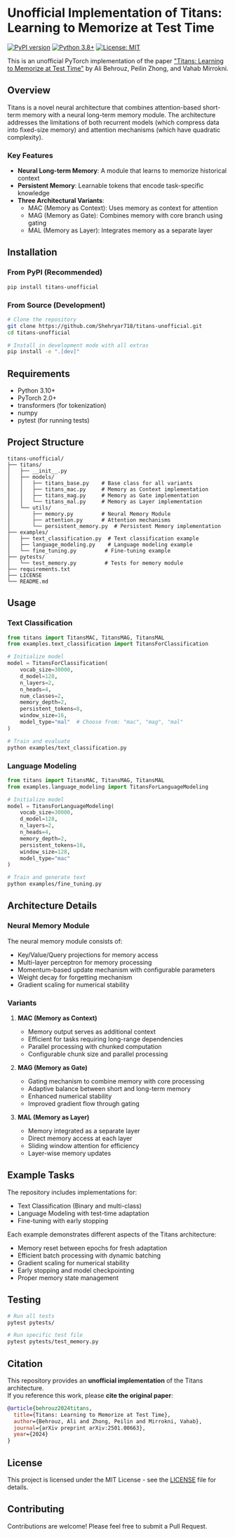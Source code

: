 # Unofficial Implementation of Titans: Learning to Memorize at Test Time

[![PyPI version](https://img.shields.io/pypi/v/titans-unofficial.svg)](https://pypi.org/project/titans-unofficial/)
[![Python 3.8+](https://img.shields.io/badge/python-3.8+-blue.svg)](https://www.python.org/downloads/release/python-380/)
[![License: MIT](https://img.shields.io/badge/License-MIT-yellow.svg)](https://opensource.org/licenses/MIT)

This is an unofficial PyTorch implementation of the paper ["Titans: Learning to Memorize at Test Time"](https://arxiv.org/abs/2501.00663) by Ali Behrouz, Peilin Zhong, and Vahab Mirrokni.

## Overview

Titans is a novel neural architecture that combines attention-based short-term memory with a neural long-term memory module. The architecture addresses the limitations of both recurrent models (which compress data into fixed-size memory) and attention mechanisms (which have quadratic complexity).

### Key Features

- **Neural Long-term Memory**: A module that learns to memorize historical context
- **Persistent Memory**: Learnable tokens that encode task-specific knowledge
- **Three Architectural Variants**:
  - MAC (Memory as Context): Uses memory as context for attention
  - MAG (Memory as Gate): Combines memory with core branch using gating
  - MAL (Memory as Layer): Integrates memory as a separate layer

## Installation

### From PyPI (Recommended)

```bash
pip install titans-unofficial
```

### From Source (Development)

```bash
# Clone the repository
git clone https://github.com/Shehryar718/titans-unofficial.git
cd titans-unofficial

# Install in development mode with all extras
pip install -e ".[dev]"
```

## Requirements

- Python 3.10+
- PyTorch 2.0+
- transformers (for tokenization)
- numpy
- pytest (for running tests)

## Project Structure

```
titans-unofficial/
├── titans/
│   ├── __init__.py
│   ├── models/
│   │   ├── titans_base.py    # Base class for all variants
│   │   ├── titans_mac.py     # Memory as Context implementation
│   │   ├── titans_mag.py     # Memory as Gate implementation
│   │   └── titans_mal.py     # Memory as Layer implementation
│   └── utils/
│       ├── memory.py         # Neural Memory Module
│       ├── attention.py      # Attention mechanisms
│       └── persistent_memory.py  # Persistent Memory implementation
├── examples/
│   ├── text_classification.py  # Text classification example
│   ├── language_modeling.py    # Language modeling example
│   └── fine_tuning.py         # Fine-tuning example
├── pytests/
│   └── test_memory.py         # Tests for memory module
├── requirements.txt
├── LICENSE
└── README.md
```

## Usage

### Text Classification

```python
from titans import TitansMAC, TitansMAG, TitansMAL
from examples.text_classification import TitansForClassification

# Initialize model
model = TitansForClassification(
    vocab_size=30000,
    d_model=128,
    n_layers=2,
    n_heads=4,
    num_classes=2,
    memory_depth=2,
    persistent_tokens=8,
    window_size=16,
    model_type="mal"  # Choose from: "mac", "mag", "mal"
)
```

```bash
# Train and evaluate
python examples/text_classification.py
```

### Language Modeling

```python
from titans import TitansMAC, TitansMAG, TitansMAL
from examples.language_modeling import TitansForLanguageModeling

# Initialize model
model = TitansForLanguageModeling(
    vocab_size=30000,
    d_model=128,
    n_layers=2,
    n_heads=4,
    memory_depth=2,
    persistent_tokens=16,
    window_size=128,
    model_type="mac"
)
```

```bash
# Train and generate text
python examples/fine_tuning.py
```

## Architecture Details

### Neural Memory Module

The neural memory module consists of:
- Key/Value/Query projections for memory access
- Multi-layer perceptron for memory processing
- Momentum-based update mechanism with configurable parameters
- Weight decay for forgetting mechanism
- Gradient scaling for numerical stability

### Variants

1. **MAC (Memory as Context)**
   - Memory output serves as additional context
   - Efficient for tasks requiring long-range dependencies
   - Parallel processing with chunked computation
   - Configurable chunk size and parallel processing

2. **MAG (Memory as Gate)**
   - Gating mechanism to combine memory with core processing
   - Adaptive balance between short and long-term memory
   - Enhanced numerical stability
   - Improved gradient flow through gating

3. **MAL (Memory as Layer)**
   - Memory integrated as a separate layer
   - Direct memory access at each layer
   - Sliding window attention for efficiency
   - Layer-wise memory updates

## Example Tasks

The repository includes implementations for:
- Text Classification (Binary and multi-class)
- Language Modeling with test-time adaptation
- Fine-tuning with early stopping

Each example demonstrates different aspects of the Titans architecture:
- Memory reset between epochs for fresh adaptation
- Efficient batch processing with dynamic batching
- Gradient scaling for numerical stability
- Early stopping and model checkpointing
- Proper memory state management

## Testing

```bash
# Run all tests
pytest pytests/

# Run specific test file
pytest pytests/test_memory.py
```

## Citation

This repository provides an **unofficial implementation** of the Titans architecture.  
If you reference this work, please **cite the original paper**:

```bibtex
@article{behrouz2024titans,
  title={Titans: Learning to Memorize at Test Time},
  author={Behrouz, Ali and Zhong, Peilin and Mirrokni, Vahab},
  journal={arXiv preprint arXiv:2501.00663},
  year={2024}
}
```

## License

This project is licensed under the MIT License - see the [LICENSE](LICENSE) file for details.

## Contributing

Contributions are welcome! Please feel free to submit a Pull Request.

